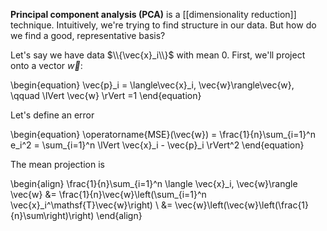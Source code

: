 **Principal component analysis (PCA)** is a [[dimensionality reduction]] technique. Intuitively, we're trying to find structure in our data. But how do we find a good, representative basis? 


Let's say we have data $\\{\vec{x}_i\\}$ with mean 0. First, we'll project onto a vector $\vec{w}$:

\begin{equation}
\vec{p}_i = \langle\vec{x}_i, \vec{w}\rangle\vec{w}, \qquad \lVert \vec{w} \rVert =1
\end{equation}

Let's define an error

\begin{equation}
\operatorname{MSE}(\vec{w}) = \frac{1}{n}\sum_{i=1}^n e_i^2 = \sum_{i=1}^n \lVert \vec{x}_i - \vec{p}_i \rVert^2
\end{equation}

The mean projection is 

\begin{align}
\frac{1}{n}\sum_{i=1}^n \langle \vec{x}_i, \vec{w}\rangle \vec{w} &= \frac{1}{n}\vec{w}\left(\sum\_{i=1}^n \vec{x}_i^\mathsf{T}\vec{w}\right) \\
&= \vec{w}\left(\vec{w}\left(\frac{1}{n}\sum\right)\right)
\end{align}